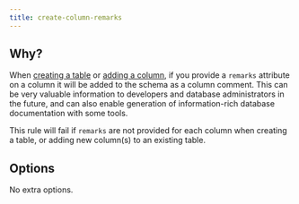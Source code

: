 ```yaml
---
title: create-column-remarks
---
```


## Why?

When [creating a table](https://www.liquibase.org/documentation/changes/create_table.html) or [adding a column](https://www.liquibase.org/documentation/changes/add_column.html), if you provide a `remarks` attribute on a column it will be added to the schema as a column comment. This can be very valuable information to developers and database administrators in the future, and can also enable generation of information-rich database documentation with some tools. 

This rule will fail if `remarks` are not provided for each column when creating a table, or adding new column(s) to an existing table.

## Options

No extra options.
